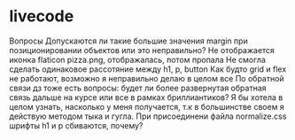 # livecode

Вопросы
Допускаются ли такие большие значения margin при позиционировании объектов или это неправильно?
Не отображается иконка flaticon pizza.png, отображалась, потом пропала
Не смогла сделать одинаковое рассотяние между h1, p, button
Как будто grid и flex не работают, возможно я неправильно делаю в целом все
По обратной связи дз тоже есть вопросы: будет ли более развернутая обратная связь дальше на курсе или все в рамках бриллиантиков?
Я бы хотела в целом узнать, насколько у меня получается, т.к в большинстве своем я действую методом тыка и гугла.
При присоединени файла normalize.css шрифты h1 и p сбиваются, почему?
